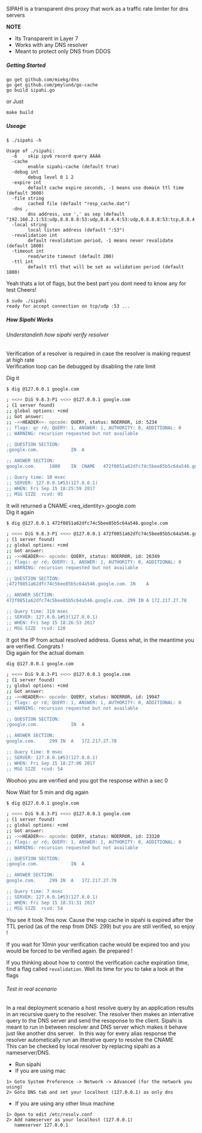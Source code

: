 SIPAHI is a transparent dns proxy that work as a traffic rate limiter for dns servers

**NOTE**
* Its Transparent in Layer 7
* Works with any DNS resolver
* Meant to protect only DNS from DDOS


##### Getting Started
```
go get github.com/miekg/dns 
go get github.com/pmylund/go-cache
go build sipahi.go 
```
or Just
```
make build
```

##### Useage
```
$ ./sipahi -h

Usage of ./sipahi:
  -6	skip ipv6 record query AAAA
  -cache
    	enable sipahi-cache (default true)
  -debug int
    	debug level 0 1 2
  -expire int
    	default cache expire seconds, -1 means use domain ttl time (default 3600)
  -file string
    	cached file (default "resp_cache.dat")
  -dns ,
    	dns address, use ',' as sep (default "192.168.2.1:53:udp,8.8.8.8:53:udp,8.8.4.4:53:udp,8.8.8.8:53:tcp,8.8.4.4:53:tcp")
  -local string
    	local listen address (default ":53")
  -revalidation int
    	default revalidation period, -1 means never revalidate (default 1800)
  -timeout int
    	read/write timeout (default 200)
  -ttl int
    	default ttl that will be set as validation period (default 1800)
```
Yeah thats a lot of flags, but the best part you dont need to know any for test
Cheers!
```
$ sudo ./sipahi
ready for accept connection on tcp/udp :53 ...
```

##### How Sipahi Works
   
   
###### Understandinh how sipahi verify resolver

Verification of a resolver is required in case the resolver is making request at high rate  
Verification loop can be debugged by disabling the rate limit  

Dig it  
```bash
$ dig @127.0.0.1 google.com

; <<>> DiG 9.8.3-P1 <<>> @127.0.0.1 google.com
; (1 server found)
;; global options: +cmd
;; Got answer:
;; ->>HEADER<<- opcode: QUERY, status: NOERROR, id: 5234
;; flags: qr rd; QUERY: 1, ANSWER: 1, AUTHORITY: 0, ADDITIONAL: 0
;; WARNING: recursion requested but not available

;; QUESTION SECTION:
;google.com.			IN	A

;; ANSWER SECTION:
google.com.		1800	IN	CNAME	472f0851a62dfc74c5bee85b5c64a546.google.com.

;; Query time: 10 msec
;; SERVER: 127.0.0.1#53(127.0.0.1)
;; WHEN: Fri Sep 15 18:25:59 2017
;; MSG SIZE  rcvd: 95
```
It will returned a CNAME <req_identity>.google.com  
Dig it again
```bash
$ dig @127.0.0.1 472f0851a62dfc74c5bee85b5c64a546.google.com

; <<>> DiG 9.8.3-P1 <<>> @127.0.0.1 472f0851a62dfc74c5bee85b5c64a546.google.com
; (1 server found)
;; global options: +cmd
;; Got answer:
;; ->>HEADER<<- opcode: QUERY, status: NOERROR, id: 26349
;; flags: qr rd; QUERY: 1, ANSWER: 1, AUTHORITY: 0, ADDITIONAL: 0
;; WARNING: recursion requested but not available

;; QUESTION SECTION:
;472f0851a62dfc74c5bee85b5c64a546.google.com. IN	A

;; ANSWER SECTION:
472f0851a62dfc74c5bee85b5c64a546.google.com. 299 IN A 172.217.27.78

;; Query time: 319 msec
;; SERVER: 127.0.0.1#53(127.0.0.1)
;; WHEN: Fri Sep 15 18:26:53 2017
;; MSG SIZE  rcvd: 120
```
It got the IP from actual resolved address. Guess what, in the meantime you are
verified. Congrats !  
Dig again for the actual domain  
```bash
dig @127.0.0.1 google.com                                 

; <<>> DiG 9.8.3-P1 <<>> @127.0.0.1 google.com
; (1 server found)
;; global options: +cmd
;; Got answer:
;; ->>HEADER<<- opcode: QUERY, status: NOERROR, id: 19947
;; flags: qr rd; QUERY: 1, ANSWER: 1, AUTHORITY: 0, ADDITIONAL: 0
;; WARNING: recursion requested but not available

;; QUESTION SECTION:
;google.com.			IN	A

;; ANSWER SECTION:
google.com.		299	IN	A	172.217.27.78

;; Query time: 0 msec
;; SERVER: 127.0.0.1#53(127.0.0.1)
;; WHEN: Fri Sep 15 18:27:06 2017
;; MSG SIZE  rcvd: 54
```
Woohoo you are verified and you got the response within a sec 0   
   
Now Wait for 5 min and dig again  
```bash
$ dig @127.0.0.1 google.com

; <<>> DiG 9.8.3-P1 <<>> @127.0.0.1 google.com
; (1 server found)
;; global options: +cmd
;; Got answer:
;; ->>HEADER<<- opcode: QUERY, status: NOERROR, id: 23320
;; flags: qr rd; QUERY: 1, ANSWER: 1, AUTHORITY: 0, ADDITIONAL: 0
;; WARNING: recursion requested but not available

;; QUESTION SECTION:
;google.com.			IN	A

;; ANSWER SECTION:
google.com.		299	IN	A	172.217.27.78

;; Query time: 7 msec
;; SERVER: 127.0.0.1#53(127.0.0.1)
;; WHEN: Fri Sep 15 18:31:31 2017
;; MSG SIZE  rcvd: 54
```
You see it took 7ms now. Cause the resp cache in sipahi is expired after the TTL 
period (as of the resp from DNS: 299) but you are still verified, so enjoy !
   
If you wait for 10min your verification cache would be expired too and you would
be forced to be verified again. Be prepared !
   
If you thinking about how to control the verification cache expiration time, find
a flag called `revalidation`. Well its time for you to take a look at the flags
   
   
   

###### Test in real scenario

In a real deployment scenario a host resolve query by an application results in an recursive query to the resolver. The resolver then makes an interrative query to the DNS server and send the resoponse to the client. Sipahi is meant to run in between resolver and DNS server which makes it behave just like another dns server. 
   
In this way for every alias response the resolver autometically run an itterative query to resolve the CNAME  
This can be checked by local resolver by replacing sipahi as a nameserver/DNS. 
   
* Run sipahi
* If you are using mac    
```
1> Goto System Preference -> Network -> Advanced (for the network you using)
2> Goto DNS tab and set your localhost (127.0.0.1) as only dns
```
* If you are using any other linux machine
```
1> Open to edit /etc/resolv.conf
2> Add nameserver as your localhost (127.0.0.1)
   nameserver 127.0.0.1
```
